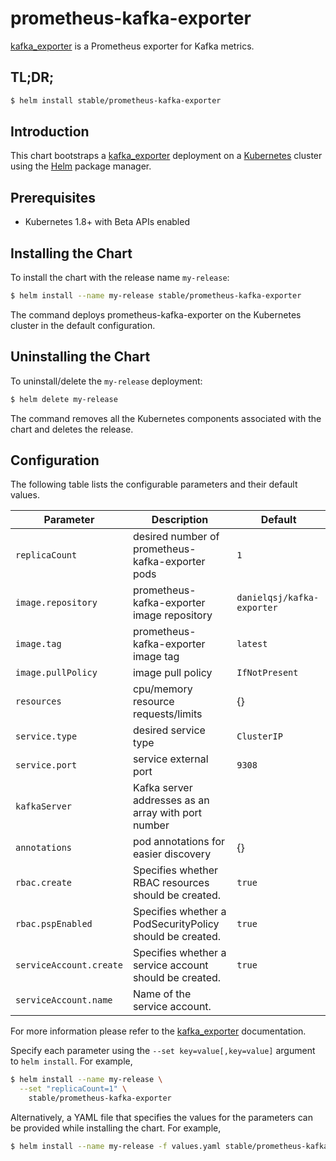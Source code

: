 # prometheus-kafka-exporter

[kafka_exporter](https://github.com/danielqsj/kafka_exporter) is a Prometheus exporter for Kafka metrics.

## TL;DR;

```bash
$ helm install stable/prometheus-kafka-exporter
```

## Introduction

This chart bootstraps a [kafka_exporter](https://github.com/danielqsj/kafka_exporter) deployment on a [Kubernetes](http://kubernetes.io) cluster using the [Helm](https://helm.sh) package manager.

## Prerequisites

- Kubernetes 1.8+ with Beta APIs enabled

## Installing the Chart

To install the chart with the release name `my-release`:

```bash
$ helm install --name my-release stable/prometheus-kafka-exporter
```

The command deploys prometheus-kafka-exporter on the Kubernetes cluster in the default configuration.

## Uninstalling the Chart

To uninstall/delete the `my-release` deployment:

```bash
$ helm delete my-release
```

The command removes all the Kubernetes components associated with the chart and deletes the release.

## Configuration

The following table lists the configurable parameters and their default values.

| Parameter              | Description                                         | Default                   |
| ---------------------- | --------------------------------------------------- | ------------------------- |
| `replicaCount`         | desired number of prometheus-kafka-exporter pods    | `1`                       |
| `image.repository`     | prometheus-kafka-exporter image repository          | `danielqsj/kafka-exporter`|
| `image.tag`            | prometheus-kafka-exporter image tag                 | `latest`                  |
| `image.pullPolicy`     | image pull policy                                   | `IfNotPresent`            |
| `resources`            | cpu/memory resource requests/limits                 | {}                        |
| `service.type`         | desired service type                                | `ClusterIP`               |
| `service.port`         | service external port                               | `9308`                    |
| `kafkaServer`          | Kafka server addresses as an array with port number |                           |
| `annotations`          | pod annotations for easier discovery                | {}                        |
| `rbac.create`           | Specifies whether RBAC resources should be created.| `true`                    |
| `rbac.pspEnabled`       | Specifies whether a PodSecurityPolicy should be created.| `true`               |
| `serviceAccount.create` | Specifies whether a service account should be created.| `true`                 |
| `serviceAccount.name`   | Name of the service account.|                                                  |

For more information please refer to the [kafka_exporter](https://github.com/danielqsj/kafka_exporter) documentation.

Specify each parameter using the `--set key=value[,key=value]` argument to `helm install`. For example,

```bash
$ helm install --name my-release \
  --set "replicaCount=1" \
    stable/prometheus-kafka-exporter
```

Alternatively, a YAML file that specifies the values for the parameters can be provided while installing the chart. For example,

```bash
$ helm install --name my-release -f values.yaml stable/prometheus-kafka-exporter
```
